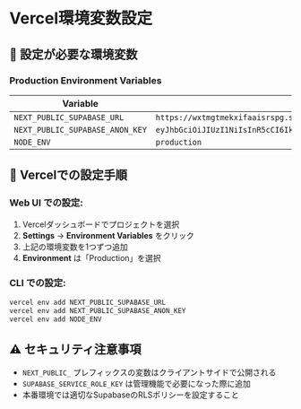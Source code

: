# Vercel環境変数設定

## 🔑 設定が必要な環境変数

### **Production Environment Variables**

| Variable | Value |
|----------|-------|
| `NEXT_PUBLIC_SUPABASE_URL` | `https://wxtmgtmekxifaaisrspg.supabase.co` |
| `NEXT_PUBLIC_SUPABASE_ANON_KEY` | `eyJhbGciOiJIUzI1NiIsInR5cCI6IkpXVCJ9.eyJpc3MiOiJzdXBhYmFzZSIsInJlZiI6Ind4dG1ndG1la3hpZmFhaXNyc3BnIiwicm9sZSI6ImFub24iLCJpYXQiOjE3NDY5Njc1NTIsImV4cCI6MjA2MjU0MzU1Mn0.Q0kzW94RZycPO6WominXAgaPlQHkU_L0FmcVssPlfwU` |
| `NODE_ENV` | `production` |

## 📝 Vercelでの設定手順

### Web UI での設定:
1. Vercelダッシュボードでプロジェクトを選択
2. **Settings** → **Environment Variables** をクリック
3. 上記の環境変数を1つずつ追加
4. **Environment** は「Production」を選択

### CLI での設定:
```bash
vercel env add NEXT_PUBLIC_SUPABASE_URL
vercel env add NEXT_PUBLIC_SUPABASE_ANON_KEY  
vercel env add NODE_ENV
```

## ⚠️ セキュリティ注意事項

- `NEXT_PUBLIC_` プレフィックスの変数はクライアントサイドで公開される
- `SUPABASE_SERVICE_ROLE_KEY` は管理機能で必要になった際に追加
- 本番環境では適切なSupabaseのRLSポリシーを設定すること
